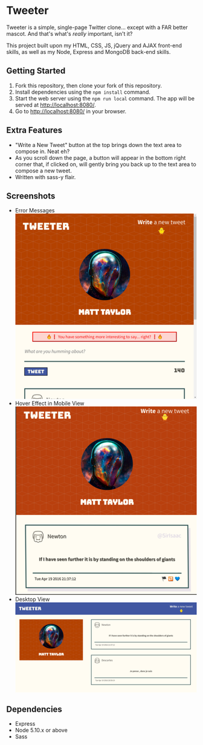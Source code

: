 # Tweeter

Tweeter is a simple, single-page Twitter clone... except with a FAR better mascot. And that's what's <i>really</i> important, isn't it?

This project built upon my HTML, CSS, JS, jQuery and AJAX front-end skills, as well as my Node, Express and MongoDB back-end skills.

## Getting Started

1. Fork this repository, then clone your fork of this repository.
2. Install dependencies using the `npm install` command.
3. Start the web server using the `npm run local` command. The app will be served at <http://localhost:8080/>.
4. Go to <http://localhost:8080/> in your browser.

## Extra Features

* "Write a New Tweet" button at the top brings down the text area to compose in. Neat eh?
* As you scroll down the page, a button will appear in the bottom right corner that, if clicked on, will gently bring you back up to the text area to compose a new tweet.
* Written with sass-y flair.

## Screenshots

* Error Messages
!["Error message"](https://github.com/xynyx/tweeter/blob/master/docs/error.png)
* Hover Effect in Mobile View
!["Hover effect; mobile view"](https://github.com/xynyx/tweeter/blob/master/docs/hover-effect.png)
* Desktop View
!["Desktop view"](https://github.com/xynyx/tweeter/blob/master/docs/desktop-page.png)

## Dependencies

- Express
- Node 5.10.x or above
- Sass
